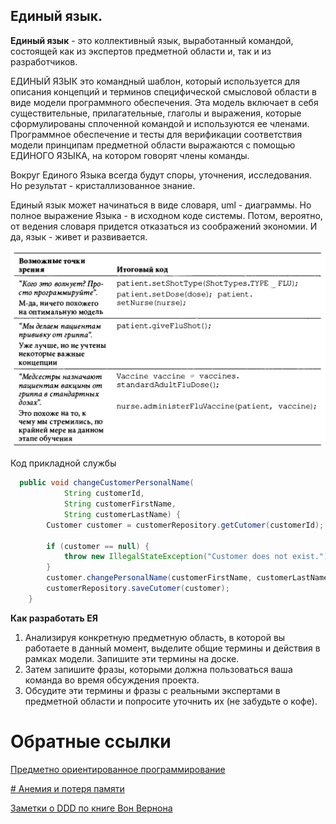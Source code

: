 ## Единый язык.

**Единый язык** - это коллективный язык, выработанный командой, состоящей
как из экспертов предметной области и, так и из разработчиков. 

ЕДИНЫЙ ЯЗЫК это командный шаблон, который используется 
для описания концепций и терминов специфической смысловой области в виде модели программного обеспечения. Эта модель включает 
в себя существительные, прилагательные, глаголы и выражения, которые сформулированы сплоченной командой 
и используются ее членами. Программное обеспечение и тесты для верификации соответствия модели принципам предметной области
выражаются с помощью ЕДИНОГО ЯЗЫКА, на котором говорят члены команды.

Вокруг Единого Языка
всегда будут споры, уточнения, исследования. Но результат - кристаллизованное знание.

Единый язык может начинаться в виде словаря, uml - диаграммы. Но полное выражение Языка - в исходном коде системы.
Потом, вероятно, от ведения словаря придется отказаться из соображений экономии. И да, язык - живет и развивается.


![](_/.ubuqutios-language/Screenshot%20from%202021-12-10%2018-22-56.png)

Код прикладной службы
```java
  public void changeCustomerPersonalName(
            String customerId,
            String customerFirstName,
            String customerLastName) {
        Customer customer = customerRepository.getCutomer(customerId);
        
        if (customer == null) {
            throw new IllegalStateException("Customer does not exist.");
        }
        customer.changePersonalName(customerFirstName, customerLastName);
        customerRepository.saveCutomer(customer);
    }
```

**Как разработать ЕЯ**
1. Анализируя конкретную предметную область, в которой вы работаете в данный момент,
   выделите общие термины и действия в рамках модели. Запишите эти термины на доске.
2. Затем запишите фразы, которыми должна пользоваться ваша команда во время обсуждения проекта.
3. Обсудите эти термины и фразы с реальными экспертами в предметной области и попросите уточнить их (не забудьте о кофе).



# Обратные ссылки
[Предметно ориентированное программирование](/ddd/DDD.md)

[# Анемия и потеря памяти](/ddd/Anemia.md)

[Заметки о DDD по книге Вон Вернона](/ddd/DDD-von-venon.md)

